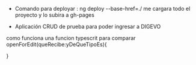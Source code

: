 - Comando para deployar :
 ng deploy --base-href=./
 me cargara todo el proyecto y lo subira a gh-pages

- Aplicación CRUD de prueba para poder ingresar a DIGEVO

como funciona una funcion typescrit para comparar
openForEdit(queRecibe:yDeQueTipoEs){

}